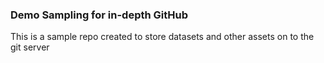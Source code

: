 ### Demo Sampling for in-depth GitHub
This is a sample repo created to store datasets and other assets
on to the git server